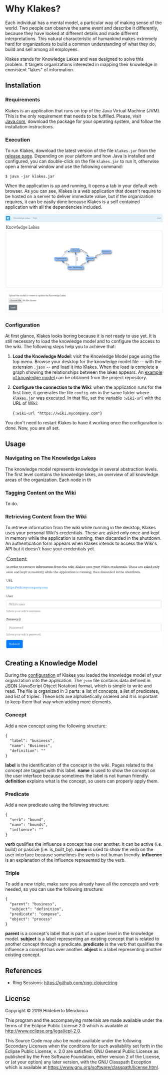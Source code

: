 # Why Klakes?

Each individual has a mental model, a particular way of making sense of the world. Two people can observe the same event and describe it differently, because they have looked at different details and made different interpretations. This natural characteristic of humankind makes extremely hard for organizations to build a common understanding of what they do, build and sell among all employees.

Klakes stands for Knowledge Lakes and was designed to solve this problem. It targets organizations interested in mapping their knowledge in consistent "lakes" of information.

## Installation

### Requirements

Klakes is an application that runs on top of the Java Virtual Machine (JVM). This is the only requirement that needs to be fulfilled. Please, visit [Java.com][2], download the package for your operating system, and follow the installation instructions.

### Execution

To run Klakes, download the latest version of the file `klakes.jar` from the [release page][4]. Depending on your platform and how Java is installed and configured, you can double-click on the file `klakes.jar` to run it, otherwise open a terminal window and use the following command:

    $ java -jar klakes.jar

When the application is up and running, it opens a tab in your default web browser. As you can see, Klakes is a web application that doesn't require to be hosted on a server to deliver immediate value, but if the organization requires, it can be easily done because Klakes is a self contained application with all the dependencies included.

![Screenshot](screenshot.png)

### Configuration

At first glance, Klakes looks boring because it is not ready to use yet. It is still necessary to load the knowledge model and to configure the access to the wiki. The following steps help you to achieve that:

1. **Load the Knowledge Model**: visit the Knowledge Model page using the top menu. Browse your desktop for the knowledge model file -- with the extension `.json` -- and load it into Klakes. When the load is complete a graph showing the relationships between the lakes appears. An [example of knowledge model][5] can be obtained from the project repository.

2. **Configure the connection to the Wiki**: when the application runs for the first time, it generates the file `config.edn` in the same folder where `klakes.jar` was executed. In that file, set the variable `:wiki-url` with the URL of Wiki:

    `{:wiki-url "https://wiki.mycompany.com"}`

You don't need to restart Klakes to have it working once the configuration is done. Now, you are all set.

## Usage

### Navigating on The Knowledge Lakes

The knowledge model represents knowledge in several abstraction levels. The first level contains the knowledge lakes, an overview of all knowledge areas of the organization.  Each node in th

### Tagging Content on the Wiki

To do.

### Retrieving Content from the Wiki

To retrieve information from the wiki while running in the desktop, Klakes uses your personal Wiki's credentials. These are asked only once and kept in memory while the application is running, then discarded in the shutdown. An authentication form appears when Klakes intends to access the Wiki's API but it doesn't have your credentials yet.

![Wiki Credentials](wiki-credentials.png)

## Creating a Knowledge Model

During the [configuration](#configuration) of Klakes you loaded the knowledge model of your organization into the application. The `json` file contains data defined in [JSON][3] (JavaScript Object Notation) format, which is simple to write and read. The file is organized in 3 parts: a list of concepts, a list of predicates, and list of triples. These lists are alphabetically ordered and it is important to keep them that way when adding more elements.

### Concept

Add a new concept using the following structure:

    {
      "label": "business",
      "name": "Business",
      "definition": ""
    }

**label** is the identification of the concept in the wiki. Pages related to the concept are tagged with this label. **name** is used to show the concept on the user interface because sometimes the label is not human friendly. **definition** explains what is the concept, so users can properly apply them.

### Predicate

Add a new predicate using the following structure:

    {
      "verb": "bound",
      "name": "bounds",
      "influence": ""
    }

**verb** qualifies the influence a concept has over another. It can be active (i.e. build) or passive (i.e. is_built_by). **name** is used to show the verb on the user interface because sometimes the verb is not human friendly. **influence** is an explanation of the influence represented by the verb.

### Triple

To add a new triple, make sure you already have all the concepts and verb needed, so you can use the following structure:

    {
      "parent": "business",
      "subject": "definition",
      "predicate": "compose",
      "object": "process"
    }

**parent** is a concept's label that is part of a upper level in the knowledge model. **subject** is a label representing an existing concept that is related to another concept through a predicate. **predicate** is the verb that qualifies the influence a concept has over another. **object** is a label representing another existing concept.

## References

- Ring Sessions: https://github.com/ring-clojure/ring

## License

Copyright © 2019 Hildeberto Mendonca

This program and the accompanying materials are made available under the terms of the Eclipse Public License 2.0 which is available at http://www.eclipse.org/legal/epl-2.0.

This Source Code may also be made available under the following Secondary Licenses when the conditions for such availability set forth in the Eclipse Public License, v. 2.0 are satisfied: GNU General Public License as published by the Free Software Foundation, either version 2 of the License, or (at your option) any later version, with the GNU Classpath Exception which is available at https://www.gnu.org/software/classpath/license.html.

[1]: http://localhost:3000/lakes
[2]: https://www.java.com/en/download/manual.jsp
[3]: https://json.org
[4]: https://github.com/htmfilho/klakes/releases
[5]: https://github.com/htmfilho/klakes/blob/master/knowledge-model.json.example